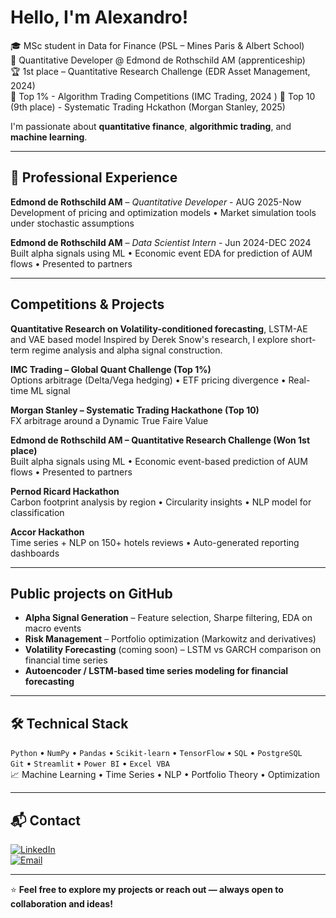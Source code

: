 #  Hello, I'm Alexandro!

🎓 MSc student in Data for Finance (PSL – Mines Paris & Albert School)  
💼 Quantitative Developer @ Edmond de Rothschild AM (apprenticeship)  
🏆 1st place – Quantitative Research Challenge (EDR Asset Management, 2024)  
🥇 Top 1% - Algorithm Trading Competitions (IMC Trading, 2024 )
🏅 Top 10 (9th place) - Systematic Trading Hckathon (Morgan Stanley, 2025)

I'm passionate about **quantitative finance**, **algorithmic trading**, and **machine learning**.   

---

## 💼 Professional Experience

**Edmond de Rothschild AM** – *Quantitative Developer* - AUG 2025-Now
Development of pricing and optimization models • Market simulation tools under stochastic assumptions

**Edmond de Rothschild AM** – *Data Scientist Intern* - Jun 2024-DEC 2024
Built alpha signals using ML • Economic event EDA for prediction of AUM flows • Presented to partners

---

## Competitions & Projects
**Quantitative Research on Volatility-conditioned forecasting**, LSTM-AE and VAE based model
Inspired by Derek Snow's research, I explore short-term regime analysis and alpha signal construction.

**IMC Trading – Global Quant Challenge (Top 1%)**  
Options arbitrage (Delta/Vega hedging) • ETF pricing divergence • Real-time ML signal

**Morgan Stanley – Systematic Trading Hackathone (Top 10)**  
FX arbitrage around a Dynamic True Faire Value 

**Edmond de Rothschild AM – Quantitative Research Challenge (Won 1st place)**  
Built alpha signals using ML • Economic event-based prediction of AUM flows • Presented to partners

**Pernod Ricard Hackathon**  
Carbon footprint analysis by region • Circularity insights • NLP model for classification

**Accor Hackathon**  
Time series + NLP on 150+ hotels reviews • Auto-generated reporting dashboards

---

## Public projects on GitHub

-  **Alpha Signal Generation** – Feature selection, Sharpe filtering, EDA on macro events  
-  **Risk Management** – Portfolio optimization (Markowitz and derivatives)  
-  **Volatility Forecasting** (coming soon) – LSTM vs GARCH comparison on financial time series  
-  **Autoencoder / LSTM-based time series modeling for financial forecasting** 

---

## 🛠️ Technical Stack

`Python` • `NumPy` • `Pandas` • `Scikit-learn` • `TensorFlow` • `SQL` • `PostgreSQL`  
`Git` • `Streamlit` • `Power BI` • `Excel VBA`  
📈 Machine Learning • Time Series • NLP • Portfolio Theory • Optimization  

---

## 📬 Contact

[![LinkedIn](https://img.shields.io/badge/LinkedIn-blue?style=flat&logo=linkedin)](https://linkedin.com/in/alexandro-bizeul-586521277)  
[![Email](https://img.shields.io/badge/Email-D14836?style=flat&logo=gmail&logoColor=white)](mailto:bizeul.alexandro@gmail.com)  

---

⭐ **Feel free to explore my projects or reach out — always open to collaboration and ideas!**

